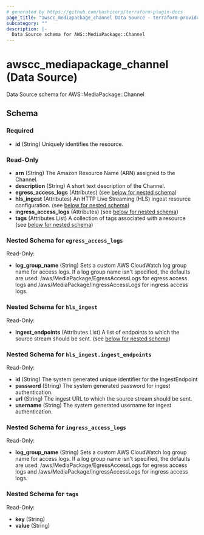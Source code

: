 ```yaml
---
# generated by https://github.com/hashicorp/terraform-plugin-docs
page_title: "awscc_mediapackage_channel Data Source - terraform-provider-awscc"
subcategory: ""
description: |-
  Data Source schema for AWS::MediaPackage::Channel
---
```


# awscc_mediapackage_channel (Data Source)

Data Source schema for AWS::MediaPackage::Channel



<!-- schema generated by tfplugindocs -->
## Schema

### Required

- **id** (String) Uniquely identifies the resource.

### Read-Only

- **arn** (String) The Amazon Resource Name (ARN) assigned to the Channel.
- **description** (String) A short text description of the Channel.
- **egress_access_logs** (Attributes) (see [below for nested schema](#nestedatt--egress_access_logs))
- **hls_ingest** (Attributes) An HTTP Live Streaming (HLS) ingest resource configuration. (see [below for nested schema](#nestedatt--hls_ingest))
- **ingress_access_logs** (Attributes) (see [below for nested schema](#nestedatt--ingress_access_logs))
- **tags** (Attributes List) A collection of tags associated with a resource (see [below for nested schema](#nestedatt--tags))

<a id="nestedatt--egress_access_logs"></a>
### Nested Schema for `egress_access_logs`

Read-Only:

- **log_group_name** (String) Sets a custom AWS CloudWatch log group name for access logs. If a log group name isn't specified, the defaults are used: /aws/MediaPackage/EgressAccessLogs for egress access logs and /aws/MediaPackage/IngressAccessLogs for ingress access logs.


<a id="nestedatt--hls_ingest"></a>
### Nested Schema for `hls_ingest`

Read-Only:

- **ingest_endpoints** (Attributes List) A list of endpoints to which the source stream should be sent. (see [below for nested schema](#nestedatt--hls_ingest--ingest_endpoints))

<a id="nestedatt--hls_ingest--ingest_endpoints"></a>
### Nested Schema for `hls_ingest.ingest_endpoints`

Read-Only:

- **id** (String) The system generated unique identifier for the IngestEndpoint
- **password** (String) The system generated password for ingest authentication.
- **url** (String) The ingest URL to which the source stream should be sent.
- **username** (String) The system generated username for ingest authentication.



<a id="nestedatt--ingress_access_logs"></a>
### Nested Schema for `ingress_access_logs`

Read-Only:

- **log_group_name** (String) Sets a custom AWS CloudWatch log group name for access logs. If a log group name isn't specified, the defaults are used: /aws/MediaPackage/EgressAccessLogs for egress access logs and /aws/MediaPackage/IngressAccessLogs for ingress access logs.


<a id="nestedatt--tags"></a>
### Nested Schema for `tags`

Read-Only:

- **key** (String)
- **value** (String)


